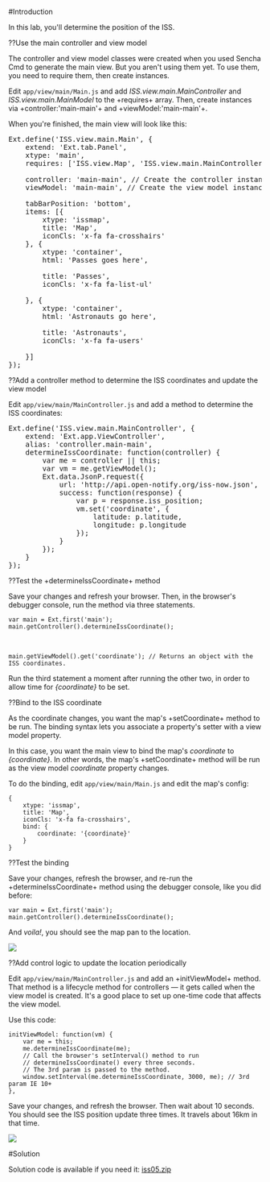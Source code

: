 #Introduction

In this lab, you'll determine the position of the ISS.

??Use the main controller and view model

The controller and view model classes were created when you used Sencha Cmd to generate the main
view. But you aren't using them yet. To use them, you need to require them, then create instances.

Edit `app/view/main/Main.js` and add *ISS.view.main.MainController* and *ISS.view.main.MainModel* 
to the +requires+ array. Then, create instances via +controller:'main-main'+ and +viewModel:'main-main'+.

When you're finished, the main view will look like this: 
<pre class="runnable modern readonly">
Ext.define('ISS.view.main.Main', {
    extend: 'Ext.tab.Panel',
    xtype: 'main',
    requires: ['ISS.view.Map', 'ISS.view.main.MainController', 'ISS.view.main.MainModel'],
    
    controller: 'main-main', // Create the controller instance
    viewModel: 'main-main', // Create the view model instance

    tabBarPosition: 'bottom',
    items: [{
        xtype: 'issmap',
        title: 'Map',
        iconCls: 'x-fa fa-crosshairs'
    }, {
        xtype: 'container',
        html: 'Passes goes here',

        title: 'Passes',
        iconCls: 'x-fa fa-list-ul'

    }, {
        xtype: 'container',
        html: 'Astronauts go here',

        title: 'Astronauts',
        iconCls: 'x-fa fa-users'

    }]
});
</pre>

??Add a controller method to determine the ISS coordinates and update the view model

Edit `app/view/main/MainController.js` and add a method to determine the ISS coordinates:

<pre class="runnable readonly">
Ext.define('ISS.view.main.MainController', {
    extend: 'Ext.app.ViewController',
    alias: 'controller.main-main',
    determineIssCoordinate: function(controller) {
        var me = controller || this;
        var vm = me.getViewModel();
        Ext.data.JsonP.request({
            url: 'http://api.open-notify.org/iss-now.json',
            success: function(response) {
                var p = response.iss_position;
                vm.set('coordinate', {
                    latitude: p.latitude,
                    longitude: p.longitude
                });
            }
        });
    }
});
</pre>

??Test the +determineIssCoordinate+ method

Save your changes and refresh your browser. Then, in the browser's debugger console,
run the method via three statements. 
    
    var main = Ext.first('main');
    main.getController().determineIssCoordinate();

&nbsp;

    main.getViewModel().get('coordinate'); // Returns an object with the ISS coordinates.
    
Run the third statement a moment after running the other two, in order to allow time for *{coordinate}* to be set.


??Bind to the ISS coordinate

As the coordinate changes, you want the map's +setCoordinate+ method to be run. The binding
syntax lets you associate a property's setter with a view model property.

In this case, you want the main view to bind the map's *coordinate* to *{coordinate}*. In other 
words, the map's +setCoordinate+ method will be run as the view model *coordinate* property changes.

To do the binding, edit `app/view/main/Main.js` and edit the map's config:

    {
        xtype: 'issmap',
        title: 'Map',
        iconCls: 'x-fa fa-crosshairs',
        bind: {
            coordinate: '{coordinate}'
        }
    }

??Test the binding

Save your changes, refresh the browser, and re-run the +determineIssCoordinate+ method
using the debugger console, like you did before:

    var main = Ext.first('main');
    main.getController().determineIssCoordinate();

And *voila!*, you should see the map pan to the location. 

<img src="resources/images/iss/BindingIssLocation.png"/>

??Add control logic to update the location periodically

Edit `app/view/main/MainController.js` and add an +initViewModel+ method. That method
is a lifecycle method for controllers &mdash; it gets called when the view model is 
created. It's a good place to set up one-time code that affects the view model.

Use this code:

    initViewModel: function(vm) {
        var me = this;
        me.determineIssCoordinate(me);
        // Call the browser's setInterval() method to run
        // determineIssCoordinate() every three seconds.
        // The 3rd param is passed to the method.
        window.setInterval(me.determineIssCoordinate, 3000, me); // 3rd param IE 10+
    },

Save your changes, and refresh the browser. Then wait about 10 seconds. You should see the 
ISS position update three times. It travels about 16km in that time.

<img src="resources/images/iss/IssLocationAfterSomeTime.png"/>

#Solution

Solution code is available if you need it: <a href="resources/iss05.zip">iss05.zip</a>
